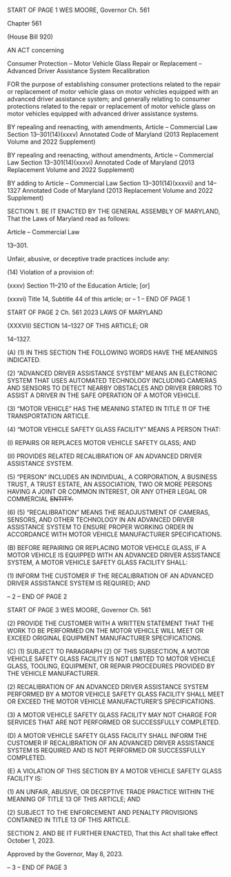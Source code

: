 START OF PAGE 1
WES MOORE, Governor Ch. 561

Chapter 561

(House Bill 920)

AN ACT concerning

Consumer Protection – Motor Vehicle Glass Repair or Replacement – Advanced
Driver Assistance System Recalibration

FOR the purpose of establishing consumer protections related to the repair or replacement
of motor vehicle glass on motor vehicles equipped with an advanced driver assistance
system; and generally relating to consumer protections related to the repair or
replacement of motor vehicle glass on motor vehicles equipped with advanced driver
assistance systems.

BY repealing and reenacting, with amendments,
Article – Commercial Law
Section 13–301(14)(xxxv)
Annotated Code of Maryland
(2013 Replacement Volume and 2022 Supplement)

BY repealing and reenacting, without amendments,
Article – Commercial Law
Section 13–301(14)(xxxvi)
Annotated Code of Maryland
(2013 Replacement Volume and 2022 Supplement)

BY adding to
Article – Commercial Law
Section 13–301(14)(xxxvii) and 14–1327
Annotated Code of Maryland
(2013 Replacement Volume and 2022 Supplement)

SECTION 1. BE IT ENACTED BY THE GENERAL ASSEMBLY OF MARYLAND,
That the Laws of Maryland read as follows:

Article – Commercial Law

13–301.

Unfair, abusive, or deceptive trade practices include any:

(14) Violation of a provision of:

(xxxv) Section 11–210 of the Education Article; [or]

(xxxvi) Title 14, Subtitle 44 of this article; or
– 1 –
END OF PAGE 1

START OF PAGE 2
Ch. 561 2023 LAWS OF MARYLAND

(XXXVII) SECTION 14–1327 OF THIS ARTICLE; OR

14–1327.

(A) (1) IN THIS SECTION THE FOLLOWING WORDS HAVE THE MEANINGS
INDICATED.

(2) “ADVANCED DRIVER ASSISTANCE SYSTEM” MEANS AN
ELECTRONIC SYSTEM THAT USES AUTOMATED TECHNOLOGY INCLUDING CAMERAS
AND SENSORS TO DETECT NEARBY OBSTACLES AND DRIVER ERRORS TO ASSIST A
DRIVER IN THE SAFE OPERATION OF A MOTOR VEHICLE.

(3) “MOTOR VEHICLE” HAS THE MEANING STATED IN TITLE 11 OF
THE TRANSPORTATION ARTICLE.

(4) “MOTOR VEHICLE SAFETY GLASS FACILITY” MEANS A PERSON
THAT:

(I) REPAIRS OR REPLACES MOTOR VEHICLE SAFETY GLASS;
AND

(II) PROVIDES RELATED RECALIBRATION OF AN ADVANCED
DRIVER ASSISTANCE SYSTEM.

(5) “PERSON” INCLUDES AN INDIVIDUAL, A CORPORATION, A
BUSINESS TRUST, A TRUST ESTATE, AN ASSOCIATION, TWO OR MORE PERSONS
HAVING A JOINT OR COMMON INTEREST, OR ANY OTHER LEGAL OR COMMERCIAL
~~ENTITY.~~

(6) (5) “RECALIBRATION” MEANS THE READJUSTMENT OF
CAMERAS, SENSORS, AND OTHER TECHNOLOGY IN AN ADVANCED DRIVER
ASSISTANCE SYSTEM TO ENSURE PROPER WORKING ORDER IN ACCORDANCE WITH
MOTOR VEHICLE MANUFACTURER SPECIFICATIONS.

(B) BEFORE REPAIRING OR REPLACING MOTOR VEHICLE GLASS, IF A
MOTOR VEHICLE IS EQUIPPED WITH AN ADVANCED DRIVER ASSISTANCE SYSTEM, A
MOTOR VEHICLE SAFETY GLASS FACILITY SHALL:

(1) INFORM THE CUSTOMER IF THE RECALIBRATION OF AN
ADVANCED DRIVER ASSISTANCE SYSTEM IS REQUIRED; AND

– 2 –
END OF PAGE 2

START OF PAGE 3
WES MOORE, Governor Ch. 561

(2) PROVIDE THE CUSTOMER WITH A WRITTEN STATEMENT THAT THE
WORK TO BE PERFORMED ON THE MOTOR VEHICLE WILL MEET OR EXCEED
ORIGINAL EQUIPMENT MANUFACTURER SPECIFICATIONS.

(C) (1) SUBJECT TO PARAGRAPH (2) OF THIS SUBSECTION, A MOTOR
VEHICLE SAFETY GLASS FACILITY IS NOT LIMITED TO MOTOR VEHICLE GLASS,
TOOLING, EQUIPMENT, OR REPAIR PROCEDURES PROVIDED BY THE VEHICLE
MANUFACTURER.

(2) RECALIBRATION OF AN ADVANCED DRIVER ASSISTANCE SYSTEM
PERFORMED BY A MOTOR VEHICLE SAFETY GLASS FACILITY SHALL MEET OR
EXCEED THE MOTOR VEHICLE MANUFACTURER’S SPECIFICATIONS.

(3) A MOTOR VEHICLE SAFETY GLASS FACILITY MAY NOT CHARGE
FOR SERVICES THAT ARE NOT PERFORMED OR SUCCESSFULLY COMPLETED.

(D) A MOTOR VEHICLE SAFETY GLASS FACILITY SHALL INFORM THE
CUSTOMER IF RECALIBRATION OF AN ADVANCED DRIVER ASSISTANCE SYSTEM IS
REQUIRED AND IS NOT PERFORMED OR SUCCESSFULLY COMPLETED.

(E) A VIOLATION OF THIS SECTION BY A MOTOR VEHICLE SAFETY GLASS
FACILITY IS:

(1) AN UNFAIR, ABUSIVE, OR DECEPTIVE TRADE PRACTICE WITHIN
THE MEANING OF TITLE 13 OF THIS ARTICLE; AND

(2) SUBJECT TO THE ENFORCEMENT AND PENALTY PROVISIONS
CONTAINED IN TITLE 13 OF THIS ARTICLE.

SECTION 2. AND BE IT FURTHER ENACTED, That this Act shall take effect
October 1, 2023.

Approved by the Governor, May 8, 2023.

– 3 –
END OF PAGE 3